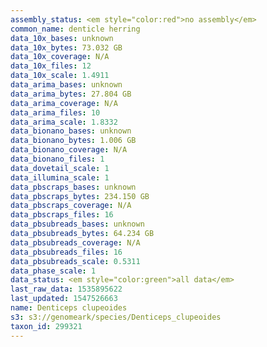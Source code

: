 ```yaml
---
assembly_status: <em style="color:red">no assembly</em>
common_name: denticle herring
data_10x_bases: unknown
data_10x_bytes: 73.032 GB
data_10x_coverage: N/A
data_10x_files: 12
data_10x_scale: 1.4911
data_arima_bases: unknown
data_arima_bytes: 27.804 GB
data_arima_coverage: N/A
data_arima_files: 10
data_arima_scale: 1.8332
data_bionano_bases: unknown
data_bionano_bytes: 1.006 GB
data_bionano_coverage: N/A
data_bionano_files: 1
data_dovetail_scale: 1
data_illumina_scale: 1
data_pbscraps_bases: unknown
data_pbscraps_bytes: 234.150 GB
data_pbscraps_coverage: N/A
data_pbscraps_files: 16
data_pbsubreads_bases: unknown
data_pbsubreads_bytes: 64.234 GB
data_pbsubreads_coverage: N/A
data_pbsubreads_files: 16
data_pbsubreads_scale: 0.5311
data_phase_scale: 1
data_status: <em style="color:green">all data</em>
last_raw_data: 1535895622
last_updated: 1547526663
name: Denticeps clupeoides
s3: s3://genomeark/species/Denticeps_clupeoides
taxon_id: 299321
---
```

